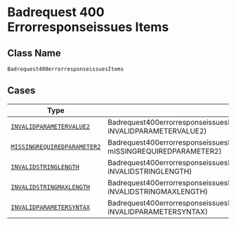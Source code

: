 
# Badrequest 400 Errorresponseissues Items

## Class Name

`Badrequest400errorresponseissuesItems`

## Cases

| Type | Factory Method |
|  --- | --- |
| [`INVALIDPARAMETERVALUE2`](../../../doc/models/invalidparametervalue2.md) | Badrequest400errorresponseissuesItems.fromINVALIDPARAMETERVALUE2(INVALIDPARAMETERVALUE2 iNVALIDPARAMETERVALUE2) |
| [`MISSINGREQUIREDPARAMETER2`](../../../doc/models/missingrequiredparameter2.md) | Badrequest400errorresponseissuesItems.fromMISSINGREQUIREDPARAMETER2(MISSINGREQUIREDPARAMETER2 mISSINGREQUIREDPARAMETER2) |
| [`INVALIDSTRINGLENGTH`](../../../doc/models/invalidstringlength.md) | Badrequest400errorresponseissuesItems.fromINVALIDSTRINGLENGTH(INVALIDSTRINGLENGTH iNVALIDSTRINGLENGTH) |
| [`INVALIDSTRINGMAXLENGTH`](../../../doc/models/invalidstringmaxlength.md) | Badrequest400errorresponseissuesItems.fromINVALIDSTRINGMAXLENGTH(INVALIDSTRINGMAXLENGTH iNVALIDSTRINGMAXLENGTH) |
| [`INVALIDPARAMETERSYNTAX`](../../../doc/models/invalidparametersyntax.md) | Badrequest400errorresponseissuesItems.fromINVALIDPARAMETERSYNTAX(INVALIDPARAMETERSYNTAX iNVALIDPARAMETERSYNTAX) |

